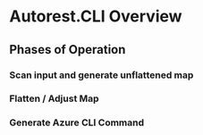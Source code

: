 # Autorest.CLI Overview

## Phases of Operation

### Scan input and generate unflattened map

### Flatten / Adjust Map

### Generate Azure CLI Command